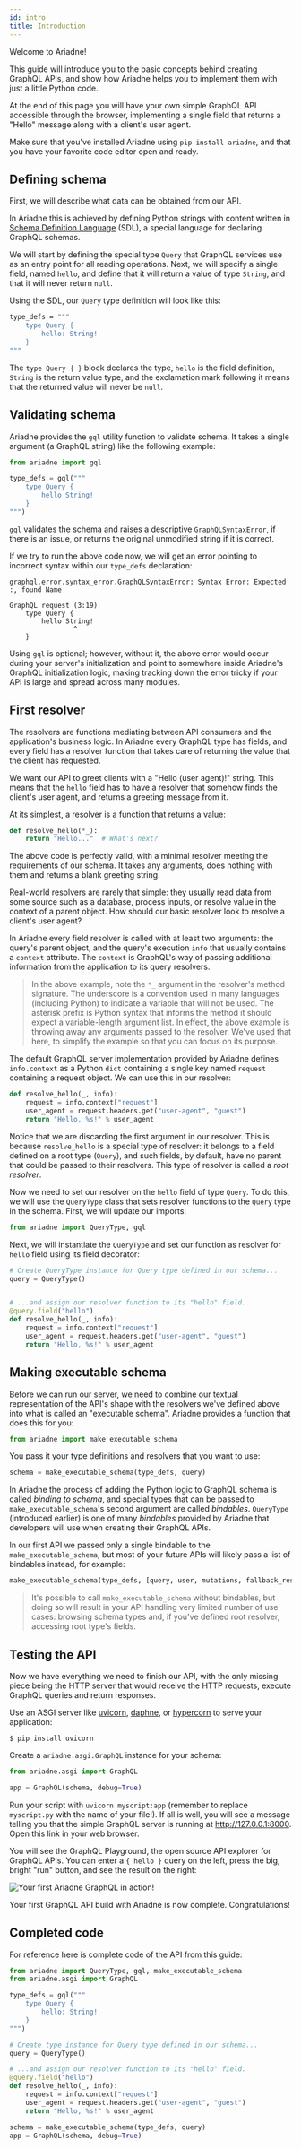 ```yaml
---
id: intro
title: Introduction
---
```



Welcome to Ariadne!

This guide will introduce you to the basic concepts behind creating GraphQL APIs, and show how Ariadne helps you to implement them with just a little Python code.

At the end of this page you will have your own simple GraphQL API accessible through the browser, implementing a single field that returns a "Hello" message along with a client's user agent.

Make sure that you've installed Ariadne using `pip install ariadne`, and that you have your favorite code editor open and ready.


## Defining schema

First, we will describe what data can be obtained from our API.

In Ariadne this is achieved by defining Python strings with content written in [Schema Definition Language](https://graphql.org/learn/schema/) (SDL), a special language for declaring GraphQL schemas.

We will start by defining the special type `Query` that GraphQL services use as an entry point for all reading operations. Next, we will specify a single field, named `hello`, and define that it will return a value of type `String`, and that it will never return `null`.

Using the SDL, our `Query` type definition will look like this:

```graphql
type_defs = """
    type Query {
        hello: String!
    }
"""
```

The `type Query { }` block declares the type, `hello` is the field definition, `String` is the return value type, and the exclamation mark following it means that the returned value will never be `null`.


## Validating schema

Ariadne provides the `gql` utility function to validate schema. It takes a single argument (a GraphQL string) like the following example:

```python
from ariadne import gql

type_defs = gql("""
    type Query {
        hello String!
    }
""")
```

`gql` validates the schema and raises a descriptive `GraphQLSyntaxError`, if there is an issue, or returns the original unmodified string if it is correct.

If we try to run the above code now, we will get an error pointing to incorrect syntax within our `type_defs` declaration:

```
graphql.error.syntax_error.GraphQLSyntaxError: Syntax Error: Expected :, found Name

GraphQL request (3:19)
    type Query {
        hello String!
                ^
    }
```

Using `gql` is optional; however, without it, the above error would occur during your server's initialization and point to somewhere inside Ariadne's GraphQL initialization logic, making tracking down the error tricky if your API is large and spread across many modules.


## First resolver

The resolvers are functions mediating between API consumers and the application's business logic. In Ariadne every GraphQL type has fields, and every field has a resolver function that takes care of returning the value that the client has requested.

We want our API to greet clients with a "Hello (user agent)!" string. This means that the `hello` field has to have a resolver that somehow finds the client's user agent, and returns a greeting message from it.

At its simplest, a resolver is a function that returns a value:

```python
def resolve_hello(*_):
    return "Hello..."  # What's next?
```

The above code is perfectly valid, with a minimal resolver meeting the requirements of our schema. It takes any arguments, does nothing with them and returns a blank greeting string.

Real-world resolvers are rarely that simple: they usually read data from some source such as a database, process inputs, or resolve value in the context of a parent object. How should our basic resolver look to resolve a client's user agent?

In Ariadne every field resolver is called with at least two arguments: the query's parent object, and the query's execution `info` that usually contains a `context` attribute. The `context` is GraphQL's way of passing additional information from the application to its query resolvers.

> In the above example, note the `*_` argument in the resolver's method signature. The underscore is a convention used in many languages (including Python) to indicate a variable that will not be used. The asterisk prefix is Python syntax that informs the method it should expect a variable-length argument list. In effect, the above example is throwing away any arguments passed to the resolver.  We've used that here, to simplify the example so that you can focus on its purpose.

The default GraphQL server implementation provided by Ariadne defines
`info.context` as a Python `dict` containing a single key named `request`
containing a request object. We can use this in our resolver:

```python
def resolve_hello(_, info):
    request = info.context["request"]
    user_agent = request.headers.get("user-agent", "guest")
    return "Hello, %s!" % user_agent
```

Notice that we are discarding the first argument in our resolver. This is because `resolve_hello` is a special type of resolver: it belongs to a field defined on a root type (`Query`), and such fields, by default, have no parent that could be passed to their resolvers. This type of resolver is called a *root resolver*.

Now we need to set our resolver on the `hello` field of type `Query`. To do this, we will use the `QueryType` class that sets resolver functions to the `Query` type in the schema. First, we will update our imports:

```python
from ariadne import QueryType, gql
```

Next, we will instantiate the `QueryType` and set our function as resolver for `hello` field using its field decorator:

```python
# Create QueryType instance for Query type defined in our schema...
query = QueryType()


# ...and assign our resolver function to its "hello" field.
@query.field("hello")
def resolve_hello(_, info):
    request = info.context["request"]
    user_agent = request.headers.get("user-agent", "guest")
    return "Hello, %s!" % user_agent
```

## Making executable schema

Before we can run our server, we need to combine our textual representation of the API's shape with the resolvers we've defined above into what is called an "executable schema". Ariadne provides a function that does this for you:

```python
from ariadne import make_executable_schema
```

You pass it your type definitions and resolvers that you want to use:

```python
schema = make_executable_schema(type_defs, query)
```

In Ariadne the process of adding the Python logic to GraphQL schema is called *binding to schema*, and special types that can be passed to `make_executable_schema`'s second argument are called *bindables*. `QueryType` (introduced earlier) is one of many *bindables* provided by Ariadne that developers will use when creating their GraphQL APIs.

In our first API we passed only a single bindable to the `make_executable_schema`, but most of your future APIs will likely pass a list of bindables instead, for example:

```python
make_executable_schema(type_defs, [query, user, mutations, fallback_resolvers])
```

> It's possible to call `make_executable_schema` without bindables, but doing so will result in your API handling very limited number of use cases: browsing schema types and, if you've defined root resolver, accessing root type's fields.


## Testing the API

Now we have everything we need to finish our API, with the only missing piece being the HTTP server that would receive the HTTP requests, execute GraphQL queries and return responses.

Use an ASGI server like [uvicorn](http://www.uvicorn.org/), [daphne](https://github.com/django/daphne/), or [hypercorn](https://pgjones.gitlab.io/hypercorn/) to serve your application:

```console
$ pip install uvicorn
```

Create a `ariadne.asgi.GraphQL` instance for your schema:

```python
from ariadne.asgi import GraphQL

app = GraphQL(schema, debug=True)
```

Run your script with `uvicorn myscript:app` (remember to replace `myscript.py` with the name of your file!). If all is well, you will see a message telling you that the simple GraphQL server is running at http://127.0.0.1:8000. Open this link in your web browser.

You will see the GraphQL Playground, the open source API explorer for GraphQL APIs. You can enter a `{ hello }` query on the left, press the big, bright "run" button, and see the result on the right:

![Your first Ariadne GraphQL in action!](assets/hello-world.png)

Your first GraphQL API build with Ariadne is now complete. Congratulations!


## Completed code

For reference here is complete code of the API from this guide:

```python
from ariadne import QueryType, gql, make_executable_schema
from ariadne.asgi import GraphQL

type_defs = gql("""
    type Query {
        hello: String!
    }
""")

# Create type instance for Query type defined in our schema...
query = QueryType()

# ...and assign our resolver function to its "hello" field.
@query.field("hello")
def resolve_hello(_, info):
    request = info.context["request"]
    user_agent = request.headers.get("user-agent", "guest")
    return "Hello, %s!" % user_agent

schema = make_executable_schema(type_defs, query)
app = GraphQL(schema, debug=True)
```
